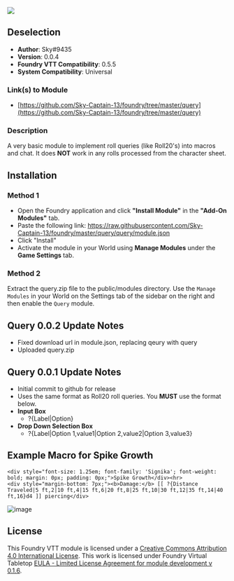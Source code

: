 ![](https://img.shields.io/badge/Foundry-v0.5.5-informational)
## Deselection

* **Author**: Sky#9435
* **Version**: 0.0.4
* **Foundry VTT Compatibility**: 0.5.5
* **System Compatibility**: Universal

### Link(s) to Module
* [https://github.com/Sky-Captain-13/foundry/tree/master/query](https://github.com/Sky-Captain-13/foundry/tree/master/query)

### Description
A very basic module to implement roll queries (like Roll20's) into macros and chat. It does **NOT** work in any rolls processed from the character sheet.

## Installation
### Method 1
* Open the Foundry application and click **"Install Module"** in the **"Add-On Modules"** tab.
* Paste the following link: https://raw.githubusercontent.com/Sky-Captain-13/foundry/master/query/query/module.json
* Click "Install"
* Activate the module in your World using **Manage Modules** under the **Game Settings** tab.

### Method 2
Extract the query.zip file to the public/modules directory. Use the `Manage Modules` in your World on the Settings tab of the sidebar on the right and then enable the `Query` module.

## Query 0.0.2 Update Notes
* Fixed download url in module.json, replacing qeury with query
* Uploaded query.zip

## Query 0.0.1 Update Notes
* Initial commit to github for release
* Uses the same format as Roll20 roll queries. You **MUST** use the format below.
 * **Input Box**
    * ?{Label|Option}
 * **Drop Down Selection Box**
     * ?{Label|Option 1,value1|Option 2,value2|Option 3,value3}

## Example Macro for Spike Growth
```
<div style="font-size: 1.25em; font-family: 'Signika'; font-weight: bold; margin: 0px; padding: 0px;">Spike Growth</div><hr>
<div style="margin-bottom: 7px;"><b>Damage:</b> [[ ?{Distance Traveled|5 ft,2|10 ft,4|15 ft,6|20 ft,8|25 ft,10|30 ft,12|35 ft,14|40 ft,16}d4 ]] piercing</div>
```
![image](https://i.imgur.com/E6h31R1.png)

## License
This Foundry VTT module is licensed under a [Creative Commons Attribution 4.0 International License](http://creativecommons.org/licenses/by/4.0/).
This work is licensed under Foundry Virtual Tabletop [EULA - Limited License Agreement for module development v 0.1.6](http://foundryvtt.com/pages/license.html).
